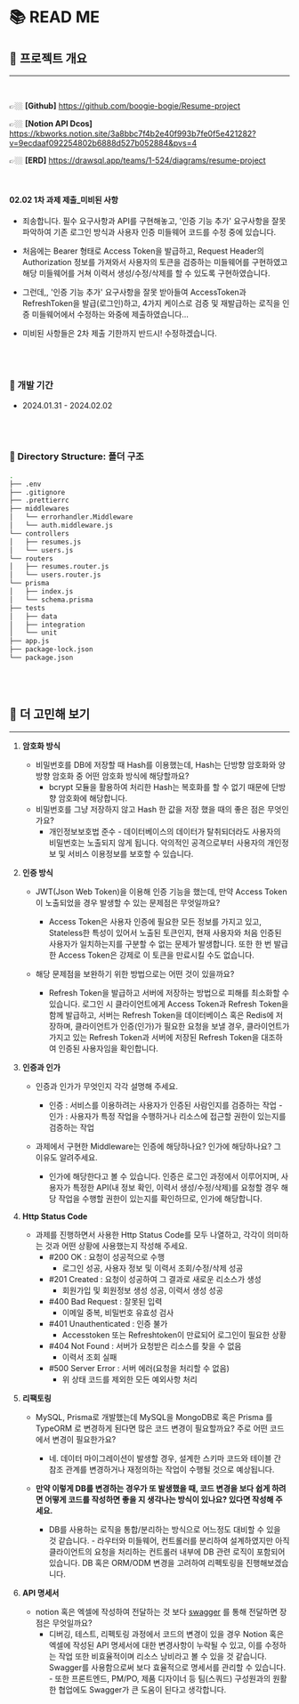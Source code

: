 # 📚 READ ME

## 📌 프로젝트 개요

---

<br>

👉🏼 **[Github]** https://github.com/boogie-bogie/Resume-project

👉🏼 **[Notion API Dcos]** https://kbworks.notion.site/3a8bbc7f4b2e40f993b7fe0f5e421282?v=9ecdaaf092254802b6888d527b052884&pvs=4

👉🏼 **[ERD]** https://drawsql.app/teams/1-524/diagrams/resume-project

<br>

#### 02.02 1차 과제 제출\_미비된 사항

- 죄송합니다. 필수 요구사항과 API를 구현해놓고, '인증 기능 추가' 요구사항을 잘못 파악하여 기존 로그인 방식과 사용자 인증 미들웨어 코드를 수정 중에 있습니다.
- 처음에는 Bearer 형태로 Access Token을 발급하고, Request Header의 Authorization 정보를 가져와서 사용자의 토큰을 검증하는 미들웨어를 구현하였고 해당 미들웨어를 거쳐 이력서 생성/수정/삭제를 할 수 있도록 구현하였습니다.
- 그런데,, '인증 기능 추가' 요구사항을 잘못 받아들여 AccessToken과 RefreshToken을 발급(로그인)하고, 4가지 케이스로 검증 및 재발급하는 로직을 인증 미들웨어에서 수정하는 와중에 제출하였습니다...
- 미비된 사항들은 2차 제출 기한까지 반드시! 수정하겠습니다.

  <br><br>

### 🔧 개발 기간

- 2024.01.31 - 2024.02.02

<br><br>

### 📁 Directory Structure: 폴더 구조

```bash
.
├── .env
├── .gitignore
├── .prettierrc
├── middlewares
│   └── errorhandler.Middleware
│   └── auth.middleware.js
└── controllers
│   ├── resumes.js
│   └── users.js
└── routers
│   ├── resumes.router.js
│   └── users.router.js
└── prisma
│   ├── index.js
│   └── schema.prisma
├── tests
│   ├── data
│   ├── integration
│   └── unit
├── app.js
├── package-lock.json
└── package.json

```

<br><br>

## 📢 더 고민해 보기

---

1. **암호화 방식**
   - 비밀번호를 DB에 저장할 때 Hash를 이용했는데, Hash는 단방향 암호화와 양방향 암호화 중 어떤 암호화 방식에 해당할까요?
     - bcrypt 모듈을 활용하여 처리한 Hash는 복호화를 할 수 없기 때문에 단방향 암호화에 해당합니다.
   - 비밀번호를 그냥 저장하지 않고 Hash 한 값을 저장 했을 때의 좋은 점은 무엇인가요?
     - 개인정보보호법 준수 - 데이터베이스의 데이터가 탈취되더라도 사용자의 비밀번호는 노출되지 않게 됩니다. 악의적인 공격으로부터 사용자의 개인정보 및 서비스 이용정보를 보호할 수 있습니다.

2. **인증 방식**
   - JWT(Json Web Token)을 이용해 인증 기능을 했는데, 만약 Access Token이 노출되었을 경우 발생할 수 있는 문제점은 무엇일까요?
     - Access Token은 사용자 인증에 필요한 모든 정보를 가지고 있고, Stateless한 특성이 있어서 노출된 토큰인지, 현재 사용자와 처음 인증된 사용자가 일치하는지를 구분할 수 없는 문제가 발생합니다. 또한 한 번 발급한 Access Token은 강제로 이 토큰을 만료시킬 수도 없습니다.

   - 해당 문제점을 보완하기 위한 방법으로는 어떤 것이 있을까요?
     - Refresh Token을 발급하고 서버에 저장하는 방법으로 피해를 최소화할 수 있습니다. 로그인 시 클라이언트에게 Access Token과 Refresh Token을 함께 발급하고, 서버는 Refresh Token을 데이터베이스 혹은 Redis에 저장하며, 클라이언트가 인증(인가)가 필요한 요청을 보낼 경우, 클라이언트가 가지고 있는 Refresh Token과 서버에 저장된 Refresh Token을 대조하여 인증된 사용자임을 확인합니다.

3. **인증과 인가**
   - 인증과 인가가 무엇인지 각각 설명해 주세요.
     - 인증 : 서비스를 이용하려는 사용자가 인증된 사람인지를 검증하는 작업 - 인가 : 사용자가 특정 작업을 수행하거나 리소스에 접근할 권한이 있는지를 검증하는 작업

   - 과제에서 구현한 Middleware는 인증에 해당하나요? 인가에 해당하나요? 그 이유도 알려주세요.
     - 인가에 해당한다고 볼 수 있습니다. 인증은 로그인 과정에서 이루어지며, 사용자가 특정한 API(내 정보 확인, 이력서 생성/수정/삭제)를 요청할 경우 해당 작업을 수행할 권한이 있는지를 확인하므로, 인가에 해당합니다.

4. **Http Status Code**
   - 과제를 진행하면서 사용한 Http Status Code를 모두 나열하고, 각각이 의미하는 것과 어떤 상황에 사용했는지 작성해 주세요.
     - #200 OK : 요청이 성공적으로 수행
       - 로그인 성공, 사용자 정보 및 이력서 조회/수정/삭제 성공
     - #201 Created : 요청이 성공하여 그 결과로 새로운 리소스가 생성
       - 회원가입 및 회원정보 생성 성공, 이력서 생성 성공
     - #400 Bad Request : 잘못된 입력
       - 이메일 중복, 비밀번호 유효성 검사
     - #401 Unauthenticated : 인증 불가
       - Accesstoken 또는 Refreshtoken이 만료되어 로그인이 필요한 상황
     - #404 Not Found : 서버가 요청받은 리소스를 찾을 수 없음
       - 이력서 조회 실패
     - #500 Server Error : 서버 에러(요청을 처리할 수 없음)
       - 위 상태 코드를 제외한 모든 예외사항 처리

5. **리팩토링**
   - MySQL, Prisma로 개발했는데 MySQL을 MongoDB로 혹은 Prisma 를 TypeORM 로 변경하게 된다면 많은 코드 변경이 필요할까요? 주로 어떤 코드에서 변경이 필요한가요?
     - 네. 데이터 마이그레이션이 발생할 경우, 설계한 스키마 코드와 테이블 간 참조 관계를 변경하거나 재정의하는 작업이 수행될 것으로 예상됩니다.

   - **만약 이렇게 DB를 변경하는 경우가 또 발생했을 때, 코드 변경을 보다 쉽게 하려면 어떻게 코드를 작성하면 좋을 지 생각나는 방식이 있나요? 있다면 작성해 주세요.**
     - DB를 사용하는 로직을 통합/분리하는 방식으로 어느정도 대비할 수 있을 것 같습니다. - 라우터와 미들웨어, 컨트롤러를 분리하여 설계하였지만 아직 클라이언트의 요청을 처리하는 컨트롤러 내부에 DB 관련 로직이 포함되어 있습니다. DB 혹은 ORM/ODM 변경을 고려하여 리펙토링을 진행해보겠습니다.

6. **API 명세서**
   - notion 혹은 엑셀에 작성하여 전달하는 것 보다 [swagger](https://swagger.io/) 를 통해 전달하면 장점은 무엇일까요?
     - 디버깅, 테스트, 리펙토링 과정에서 코드의 변경이 있을 경우 Notion 혹은 엑셀에 작성된 API 명세서에 대한 변경사항이 누락될 수 있고, 이를 수정하는 작업 또한 비효율적이며 리소스 낭비라고 볼 수 있을 것 같습니다. Swagger를 사용함으로써 보다 효율적으로 명세서를 관리할 수 있습니다. - 또한 프론트엔드, PM/PO, 제품 디자이너 등 팀(스쿼드) 구성원과의 원활한 협업에도 Swagger가 큰 도움이 된다고 생각합니다.

